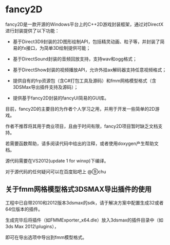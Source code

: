 ﻿fancy2D
===================================
fancy2D是一款开源的Windows平台上的C++2D游戏封装框架，通过对DirectX进行封装提供了以下功能：

* 基于Direct3D9封装的2D图形绘制API，包括精灵动画、粒子等，并封装了简易的fx接口，为简单3D绘制提供可能；

* 基于DirectSound封装的音频回放支持，支持wav和ogg格式；

* 基于DirectShow封装的视频播放API，允许外挂ax解码器支持任意视频格式；

* 提供自有的frp资源包（含C#打包工具及源码）和fmm网格模型格式（含3DSMax导出插件支持及源码）；

* 提供基于fancy2D封装的fancyUI简易的GUI库。


目前，fancy2D的主要目的为作者个人学习之用，并用于开发一些简单的2D游戏。

作者不推荐将其用于商业项目，且由于时间有限，fancy2D项目暂时缺乏文档支持。

若需要函数帮助，请多阅读代码中给出的注释，或者使用doxygen产生帮助文档。


源代码需要在VS2012(update 1 for winxp)下编译。


对于源代码的任何疑问可以在百度贴吧上 @⑨chu


关于fmm网格模型格式3DSMAX导出插件的使用
-----------------------------------
工程中已自带2010和2012版本3dsmax的sdk，请于解决方案中配置生成32或者64位版本的插件。

生成完毕后将插件（如FMMExporter_x64.dle）放入3dsmax的插件目录中（如3ds Max 2012\plugins），

即可在导出选项中导出到fmm模型格式。
